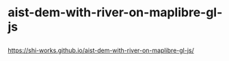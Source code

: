 # aist-dem-with-river-on-maplibre-gl-js
##
https://shi-works.github.io/aist-dem-with-river-on-maplibre-gl-js/
